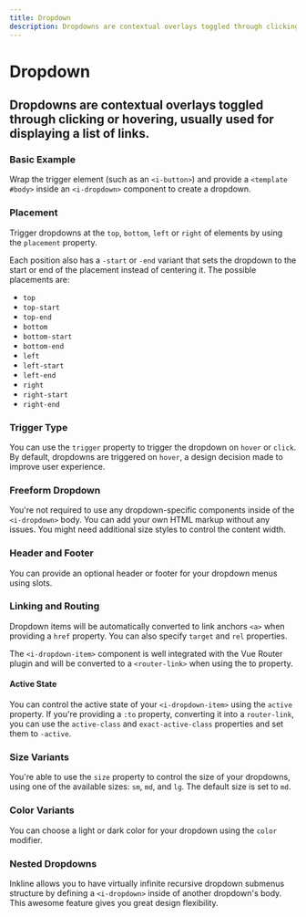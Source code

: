 ```yaml
---
title: Dropdown
description: Dropdowns are contextual overlays toggled through clicking or hovering, usually used for displaying a list of links.
---
```


<script setup>
import * as examples from '../../../examples/components/dropdown'
</script>

# Dropdown
## Dropdowns are contextual overlays toggled through clicking or hovering, usually used for displaying a list of links.

### Basic Example
Wrap the trigger element (such as an `<i-button>`) and provide a `<template #body>` inside an `<i-dropdown>` component to create a dropdown.

<example :component="examples.IDropdownBasicExample" :html="examples.IDropdownBasicExampleHTML"></example>

### Placement
Trigger dropdowns at the `top`, `bottom`, `left` or `right` of elements by using the `placement` property. 

Each position also has a `-start` or `-end` variant that sets the dropdown to the start or end of the placement instead of centering it. The possible placements are:

- `top`
- `top-start`
- `top-end`
- `bottom`
- `bottom-start`
- `bottom-end`
- `left`
- `left-start`
- `left-end`
- `right`
- `right-start`
- `right-end`

<example :component="examples.IDropdownPlacementExample" :html="examples.IDropdownPlacementExampleHTML"></example>

### Trigger Type
You can use the `trigger` property to trigger the dropdown on `hover` or `click`. By default, dropdowns are triggered on `hover`, a design decision made to improve user experience.

<example :component="examples.IDropdownTriggerExample" :html="examples.IDropdownTriggerExampleHTML" :js="examples.IDropdownTriggerExampleJS"></example>

### Freeform Dropdown
You're not required to use any dropdown-specific components inside of the `<i-dropdown>` body. You can add your own HTML markup without any issues. You might need additional size styles to control the content width.

<example :component="examples.IDropdownFreeformExample" :html="examples.IDropdownFreeformExampleHTML"></example>

### Header and Footer
You can provide an optional header or footer for your dropdown menus using slots.

<example :component="examples.IDropdownHeaderFooterExample" :html="examples.IDropdownHeaderFooterExampleHTML"></example>

### Linking and Routing
Dropdown items will be automatically converted to link anchors `<a>` when providing a `href` property. You can also specify `target` and `rel` properties.

The `<i-dropdown-item>` component is well integrated with the Vue Router plugin and will be converted to a `<router-link>` when using the to property.

<example :component="examples.IDropdownRoutingExample" :html="examples.IDropdownRoutingExampleHTML"></example>

#### Active State

You can control the active state of your `<i-dropdown-item>` using the `active` property. If you're providing a `:to` property, converting it into a `router-link`, you can use the `active-class` and `exact-active-class` properties and set them to `-active`.

<example :component="examples.IDropdownStateActiveExample" :html="examples.IDropdownStateActiveExampleHTML"></example>

### Size Variants
You're able to use the `size` property to control the size of your dropdowns, using one of the available sizes: `sm`, `md`, and `lg`. 
The default size is set to `md`.

<example :component="examples.IDropdownSizeVariantsExample" :html="examples.IDropdownSizeVariantsExampleHTML"></example>

### Color Variants
You can choose a light or dark color for your dropdown using the `color` modifier.

<example :component="examples.IDropdownColorVariantsExample" :html="examples.IDropdownColorVariantsExampleHTML"></example>

### Nested Dropdowns
Inkline allows you to have virtually infinite recursive dropdown submenus structure by defining a `<i-dropdown>` inside of another dropdown's body. This awesome feature gives you great design flexibility.

<example :component="examples.IDropdownNestedExample" :html="examples.IDropdownNestedExampleHTML"></example>
